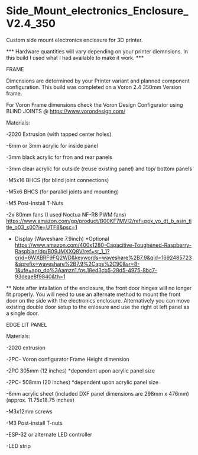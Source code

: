 # Side_Mount_electronics_Enclosure_V2.4_350
Custom side mount electronics enclosure for 3D printer.

*** Hardware quantities will vary depending on your printer diemnsions. In this build I used what I had available to make it work. ***

FRAME

  Dimensions are determined by your Printer variant and planned component configuration. 
  This build was completed on a Voron 2.4 350mm Version frame.
  
  For Voron Frame dimensions check the Voron Design Configurator using BLIND JOINTS @ https://www.vorondesign.com/

  Materials:
	
  -2020 Extrusion (with tapped center holes)

  -6mm or 3mm acrylic for inside panel
	
  -3mm black acrylic for fron and rear panels
	
  -3mm clear acrylic for outside (reuse existing panel) and top/ bottom panels
	
  -M5x16 BHCS (for blind joint connections)
	
  -M5x6 BHCS (for parallel joints and mounting)

  -M5 Post-Install T-Nuts 
	
  -2x 80mm fans (I used Noctua NF-R8 PWM fans) https://www.amazon.com/gp/product/B00KF7MVI2/ref=ppx_yo_dt_b_asin_title_o03_s00?ie=UTF8&psc=1

  - Display (Waveshare 7.9inch) *Optional
https://www.amazon.com/400x1280-Capacitive-Toughened-Raspberry-Raspbian/dp/B09JMXXQ8V/ref=sr_1_1?crid=6WXBRF9FQ2WD&keywords=waveshare%2B7.9&qid=1692485723&sprefix=waveshare%2B7.9%2Caps%2C90&sr=8-1&ufe=app_do%3Aamzn1.fos.18ed3cb5-28d5-4975-8bc7-93deae8f9840&th=1

  ** Note after intallation of the enclosure, the front door hinges will no longer fit properly. You will need to use an alternate method to mount the front door on the side with the electronics enclosure. Alternatively you can move existing double door setup to the enlosure and use the right ot left panel as a single door.  

EDGE LIT PANEL

   Materials:
	 
  -2020 extrusion
      
  -2PC- Voron configurator Frame Height dimension 
    
  -2PC 305mm (12 inches) *dependent upon acrylic panel size
    
  -2PC- 508mm (20 inches) *dependent upon acrylic panel size
     
  -6mm acrylic sheet (included DXF panel dimensions are 298mm x 476mm) (approx. 11.75x18.75 inches)
   
  -M3x12mm screws
      
  -M3 Post-install T-nuts 
      
  -ESP-32 or alternate LED controller
     
  -LED strip
      
